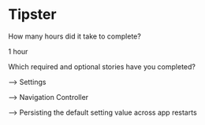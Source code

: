 Tipster
=======

How many hours did it take to complete? 

1 hour

Which required and optional stories have you completed?

--> Settings

--> Navigation Controller

--> Persisting the default setting value across app restarts

